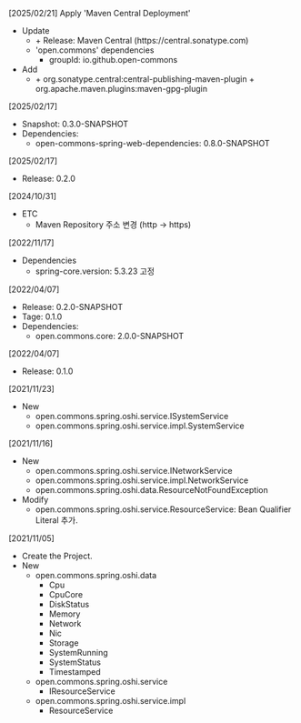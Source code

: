 [2025/02/21]
Apply 'Maven Central Deployment'

- Update
  + <deploymentManagement>
    + Release: Maven Central (https://central.sonatype.com)
  + 'open.commons' dependencies 
    + groupId: io.github.open-commons
- Add
  + <build>
    + org.sonatype.central:central-publishing-maven-plugin
    + org.apache.maven.plugins:maven-gpg-plugin

[2025/02/17]
- Snapshot: 0.3.0-SNAPSHOT
- Dependencies:
  + open-commons-spring-web-dependencies: 0.8.0-SNAPSHOT

[2025/02/17]
- Release: 0.2.0

[2024/10/31]
- ETC
  + Maven Repository 주소 변경 (http -> https)
  
[2022/11/17]
- Dependencies
	+ spring-core.version: 5.3.23 고정
	
[2022/04/07]
- Release: 0.2.0-SNAPSHOT
- Tage: 0.1.0
- Dependencies:
  + open.commons.core: 2.0.0-SNAPSHOT

[2022/04/07]
- Release: 0.1.0


[2021/11/23]
- New
  + open.commons.spring.oshi.service.ISystemService
  + open.commons.spring.oshi.service.impl.SystemService
  
[2021/11/16]
- New
  + open.commons.spring.oshi.service.INetworkService
  + open.commons.spring.oshi.service.impl.NetworkService
  + open.commons.spring.oshi.data.ResourceNotFoundException
- Modify
  + open.commons.spring.oshi.service.ResourceService: Bean Qualifier Literal 추가.

[2021/11/05]
- Create the Project.
- New
  + open.commons.spring.oshi.data
    + Cpu
    + CpuCore
    + DiskStatus
    + Memory
    + Network
    + Nic
    + Storage
    + SystemRunning
    + SystemStatus
    + Timestamped
  + open.commons.spring.oshi.service
    + IResourceService
  + open.commons.spring.oshi.service.impl
    + ResourceService
